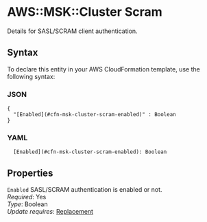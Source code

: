 # AWS::MSK::Cluster Scram<a name="aws-properties-msk-cluster-scram"></a>

Details for SASL/SCRAM client authentication\.

## Syntax<a name="aws-properties-msk-cluster-scram-syntax"></a>

To declare this entity in your AWS CloudFormation template, use the following syntax:

### JSON<a name="aws-properties-msk-cluster-scram-syntax.json"></a>

```
{
  "[Enabled](#cfn-msk-cluster-scram-enabled)" : Boolean
}
```

### YAML<a name="aws-properties-msk-cluster-scram-syntax.yaml"></a>

```
  [Enabled](#cfn-msk-cluster-scram-enabled): Boolean
```

## Properties<a name="aws-properties-msk-cluster-scram-properties"></a>

`Enabled`  <a name="cfn-msk-cluster-scram-enabled"></a>
SASL/SCRAM authentication is enabled or not\.  
*Required*: Yes  
*Type*: Boolean  
*Update requires*: [Replacement](https://docs.aws.amazon.com/AWSCloudFormation/latest/UserGuide/using-cfn-updating-stacks-update-behaviors.html#update-replacement)
